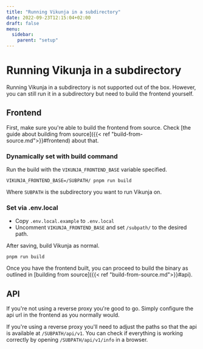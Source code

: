```yaml
---
title: "Running Vikunja in a subdirectory"
date: 2022-09-23T12:15:04+02:00
draft: false
menu:
  sidebar:
    parent: "setup"
---
```


# Running Vikunja in a subdirectory

Running Vikunja in a subdirectory is not supported out of the box.
However, you can still run it in a subdirectory but need to build the frontend yourself.

## Frontend

First, make sure you're able to build the frontend from source.
Check [the guide about building from source]({{< ref "build-from-source.md">}}#frontend) about that.

### Dynamically set with build command

Run the build with the `VIKUNJA_FRONTEND_BASE` variable specified.

```
VIKUNJA_FRONTEND_BASE=/SUBPATH/ pnpm run build
```

Where `SUBPATH` is the subdirectory you want to run Vikunja on.

### Set via .env.local

* Copy `.env.local.example` to `.env.local`
* Uncomment `VIKUNJA_FRONTEND_BASE` and set `/subpath/` to the desired path.

After saving, build Vikunja as normal.

```
pnpm run build
```

Once you have the frontend built, you can proceed to build the binary as outlined in [building from source]({{< ref "build-from-source.md">}}#api).

## API

If you're not using a reverse proxy you're good to go.
Simply configure the api url in the frontend as you normally would.

If you're using a reverse proxy you'll need to adjust the paths so that the api is available at `/SUBPATH/api/v1`.
You can check if everything is working correctly by opening `/SUBPATH/api/v1/info` in a browser.

